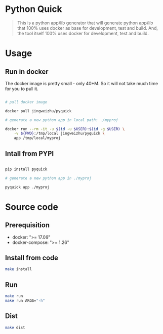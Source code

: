 # Python Quick

> This is a python app/lib generator that will generate python app/lib that 100% uses docker as base for development, test and build.
> And, the tool itself 100% uses docker for development, test and build.


# Usage


## Run in docker

The docker image is pretty small - only 40+M.
So it will not take much time for you to pull it.

```bash

# pull docker image

docker pull jingweizhu/pyquick

# generate a new python app in local path: ./myproj

docker run --rm -it -u $(id -u $USER):$(id -g $USER) \
    -v ${PWD}:/tmp/local jingweizhu/pyquick \
    app /tmp/local/myproj

```


## Intall from PYPI

```bash

pip install pyquick

# generate a new python app in ./myproj

pyquick app ./myproj

```


# Source code

## Prerequisition
* docker: ">= 17.06"
* docker-compose: ">= 1.26"

## Install from code
```bash
make install
```

## Run
```bash
make run
make run ARGS="-h"
```

## Dist
```bash
make dist
```
